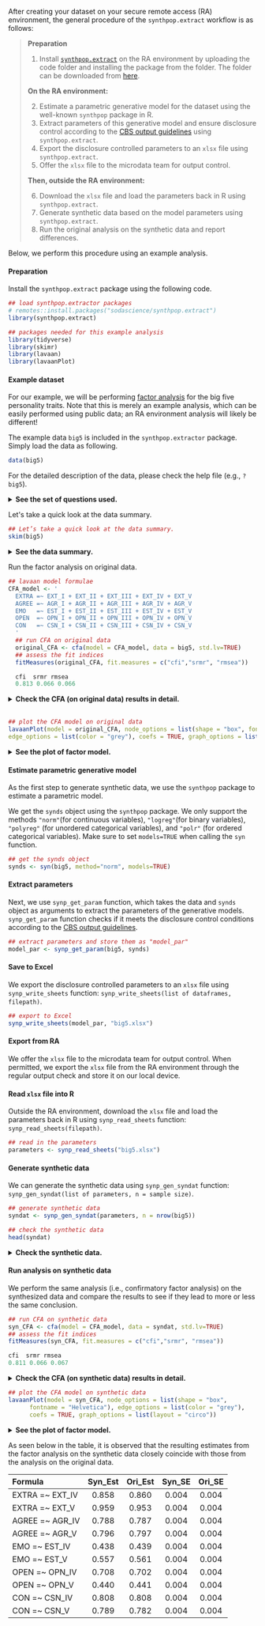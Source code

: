 After creating your dataset on your secure remote access (RA) environment, the general procedure of the `synthpop.extract` workflow is as follows:

> __Preparation__
> 
> 1. Install [`synthpop.extract`](https://github.com/sodascience/synthpop.extract) on the RA environment by uploading the code folder and installing the package from the folder. The folder can be downloaded from [here](https://github.com/sodascience/synthpop.extract/archive/refs/heads/main.zip).
>
> __On the RA environment:__
>
> 2. Estimate a parametric generative model for the dataset using the well-known `synthpop` package in R.
> 3. Extract parameters of this generative model and ensure disclosure control according to the [CBS output guidelines](https://www.cbs.nl/en-gb/our-services/customised-services-microdata/microdata-conducting-your-own-research/export-of-information) using `synthpop.extract`.
> 4. Export the disclosure controlled parameters to an `xlsx` file using `synthpop.extract`.
> 5. Offer the `xlsx` file to the microdata team for output control.
> 
> __Then, outside the RA environment:__
> 
> 6. Download the `xlsx` file and load the parameters back in R using `synthpop.extract`.
> 7. Generate synthetic data based on the model parameters using `synthpop.extract`.
> 8. Run the original analysis on the synthetic data and report differences.

Below, we perform this procedure using an example analysis.

#### Preparation

Install the `synthpop.extract` package using the following code.

```R
## load synthpop.extractor packages
# remotes::install.packages("sodascience/synthpop.extract")
library(synthpop.extract)

## packages needed for this example analysis
library(tidyverse)
library(skimr)
library(lavaan)
library(lavaanPlot)
```


#### Example dataset

For our example, we will be performing [factor
analysis](https://en.wikipedia.org/wiki/Factor_analysis) for the big
five personality traits. Note that this is merely an example analysis,
which can be easily performed using public data; an RA environment
analysis will likely be different!

The example data `big5` is included in the `synthpop.extractor` package.
Simply load the data as following.

```R
data(big5)
```

For the detailed description of the data, please check the help file
(e.g., `?big5`).

<details>
<summary>
<strong>See the set of questions used.</strong>
</summary>
<p> 

**EXT = Extraversion**

-   EXT1: I am the life of the party.
-   EXT2: I don’t talk a lot.
-   EXT3: I feel comfortable around people.
-   EXT4: I keep in the background.
-   EXT5: I start conversations.

**EST = Emotional Stability**

-   EST1: I get stressed out easily.
-   EST2: I am relaxed most of the time.
-   EST3: I worry about things.
-   EST4: I seldom feel blue.
-   EST5: I am easily disturbed.

**AGR = Agreeableness**

-   AGR1: I feel little concern for others.
-   AGR2: I am interested in people.
-   AGR3: I insult people.
-   AGR4: I sympathize with others’ feelings.
-   AGR5: I am not interested in other people’s problems.

**CSN = Conscientiousness**

-   CSN1: I am always prepared.
-   CSN2: I leave my belongings around.
-   CSN3: I pay attention to details.
-   CSN4: I make a mess of things.
-   CSN5: I get chores done right away.

**OPN = Openness to new experiences**

-   OPN1: I have a rich vocabulary.
-   OPN2: I have difficulty understanding abstract ideas.
-   OPN3: I have a vivid imagination.
-   OPN4: I am not interested in abstract ideas.
-   OPN5: I have excellent ideas. 
</p>
</details>

Let's take a quick look at the data summary.

```R
## Let’s take a quick look at the data summary.
skim(big5)
```

<details>
<summary>
<strong>See the data summary.</strong>
</summary>
<font size="2" face="Courier New" >
<table>
<tbody>
<tr class="odd">
<td style="text-align: left;">Name</td>
<td style="text-align: left;">big5</td>
</tr>
<tr class="even">
<td style="text-align: left;">Number of rows</td>
<td style="text-align: left;">100000</td>
</tr>
<tr class="odd">
<td style="text-align: left;">Number of columns</td>
<td style="text-align: left;">25</td>
</tr>
<tr class="even">
<td style="text-align: left;">_______________________</td>
<td style="text-align: left;"></td>
</tr>
<tr class="odd">
<td style="text-align: left;">Column type frequency:</td>
<td style="text-align: left;"></td>
</tr>
<tr class="even">
<td style="text-align: left;">numeric</td>
<td style="text-align: left;">25</td>
</tr>
<tr class="odd">
<td style="text-align: left;">________________________</td>
<td style="text-align: left;"></td>
</tr>
<tr class="even">
<td style="text-align: left;">Group variables</td>
<td style="text-align: left;">None</td>
</tr>
</tbody>
</table>


**Variable type: numeric**

<table>
<colgroup>
<col style="width: 13%" />
<col style="width: 14%" />
<col style="width: 10%" />
<col style="width: 10%" />
<col style="width: 10%" />
<col style="width: 10%" />
<col style="width: 10%" />
<col style="width: 10%" />

</colgroup>
<thead>
<tr class="header">
<th style="text-align: left;">variable</th>
<th style="text-align: center;">n_missing</th>
<th style="text-align: center;">mean</th>
<th style="text-align: center;">sd</th>
<th style="text-align: center;">p25</th>
<th style="text-align: center;">p50</th>
<th style="text-align: center;">p75</th>
<th style="text-align: center;">hist</th>
</tr>
</thead>
<tbody>
<tr class="odd">
<td style="text-align: left;">EXT1</td>
<td style="text-align: center;">0</td>
<td style="text-align: center;">2.64</td>
<td style="text-align: center;">1.26</td>
<td style="text-align: center;">1</td>
<td style="text-align: center;">3</td>
<td style="text-align: center;">4</td>
<td style="text-align: left;">▇▆▇▅▂</td>
</tr>
<tr class="even">
<td style="text-align: left;">EXT2</td>
<td style="text-align: center;">0</td>
<td style="text-align: center;">3.21</td>
<td style="text-align: center;">1.31</td>
<td style="text-align: center;">2</td>
<td style="text-align: center;">3</td>
<td style="text-align: center;">4</td>
<td style="text-align: left;">▅▆▇▇▇</td>
</tr>
<tr class="odd">
<td style="text-align: left;">EXT3</td>
<td style="text-align: center;">0</td>
<td style="text-align: center;">3.29</td>
<td style="text-align: center;">1.22</td>
<td style="text-align: center;">2</td>
<td style="text-align: center;">3</td>
<td style="text-align: center;">4</td>
<td style="text-align: left;">▂▆▇▇▅</td>
</tr>
<tr class="even">
<td style="text-align: left;">EXT4</td>
<td style="text-align: center;">0</td>
<td style="text-align: center;">2.84</td>
<td style="text-align: center;">1.21</td>
<td style="text-align: center;">2</td>
<td style="text-align: center;">3</td>
<td style="text-align: center;">4</td>
<td style="text-align: left;">▅▇▇▆▃</td>
</tr>
<tr class="odd">
<td style="text-align: left;">EXT5</td>
<td style="text-align: center;">0</td>
<td style="text-align: center;">3.28</td>
<td style="text-align: center;">1.28</td>
<td style="text-align: center;">2</td>
<td style="text-align: center;">3</td>
<td style="text-align: center;">4</td>
<td style="text-align: left;">▃▅▆▇▅</td>
</tr>
<tr class="even">
<td style="text-align: left;">EST1</td>
<td style="text-align: center;">0</td>
<td style="text-align: center;">2.69</td>
<td style="text-align: center;">1.32</td>
<td style="text-align: center;">2</td>
<td style="text-align: center;">3</td>
<td style="text-align: center;">4</td>
<td style="text-align: left;">▇▇▆▆▃</td>
</tr>
<tr class="odd">
<td style="text-align: left;">EST2</td>
<td style="text-align: center;">0</td>
<td style="text-align: center;">3.17</td>
<td style="text-align: center;">1.23</td>
<td style="text-align: center;">2</td>
<td style="text-align: center;">3</td>
<td style="text-align: center;">4</td>
<td style="text-align: left;">▃▆▇▇▅</td>
</tr>
<tr class="even">
<td style="text-align: left;">EST3</td>
<td style="text-align: center;">0</td>
<td style="text-align: center;">2.14</td>
<td style="text-align: center;">1.13</td>
<td style="text-align: center;">1</td>
<td style="text-align: center;">2</td>
<td style="text-align: center;">3</td>
<td style="text-align: left;">▇▇▃▂▁</td>
</tr>
<tr class="odd">
<td style="text-align: left;">EST4</td>
<td style="text-align: center;">0</td>
<td style="text-align: center;">2.66</td>
<td style="text-align: center;">1.25</td>
<td style="text-align: center;">2</td>
<td style="text-align: center;">3</td>
<td style="text-align: center;">4</td>
<td style="text-align: left;">▆▇▇▅▂</td>
</tr>
<tr class="even">
<td style="text-align: left;">EST5</td>
<td style="text-align: center;">0</td>
<td style="text-align: center;">3.14</td>
<td style="text-align: center;">1.25</td>
<td style="text-align: center;">2</td>
<td style="text-align: center;">3</td>
<td style="text-align: center;">4</td>
<td style="text-align: left;">▃▇▇▇▅</td>
</tr>
<tr class="odd">
<td style="text-align: left;">AGR1</td>
<td style="text-align: center;">0</td>
<td style="text-align: center;">3.73</td>
<td style="text-align: center;">1.33</td>
<td style="text-align: center;">3</td>
<td style="text-align: center;">4</td>
<td style="text-align: center;">5</td>
<td style="text-align: left;">▂▃▃▅▇</td>
</tr>
<tr class="even">
<td style="text-align: left;">AGR2</td>
<td style="text-align: center;">0</td>
<td style="text-align: center;">3.83</td>
<td style="text-align: center;">1.14</td>
<td style="text-align: center;">3</td>
<td style="text-align: center;">4</td>
<td style="text-align: center;">5</td>
<td style="text-align: left;">▁▂▅▇▇</td>
</tr>
<tr class="odd">
<td style="text-align: left;">AGR3</td>
<td style="text-align: center;">0</td>
<td style="text-align: center;">3.73</td>
<td style="text-align: center;">1.27</td>
<td style="text-align: center;">3</td>
<td style="text-align: center;">4</td>
<td style="text-align: center;">5</td>
<td style="text-align: left;">▁▃▃▅▇</td>
</tr>
<tr class="even">
<td style="text-align: left;">AGR4</td>
<td style="text-align: center;">0</td>
<td style="text-align: center;">3.93</td>
<td style="text-align: center;">1.13</td>
<td style="text-align: center;">3</td>
<td style="text-align: center;">4</td>
<td style="text-align: center;">5</td>
<td style="text-align: left;">▁▂▃▇▇</td>
</tr>
<tr class="odd">
<td style="text-align: left;">AGR5</td>
<td style="text-align: center;">0</td>
<td style="text-align: center;">3.71</td>
<td style="text-align: center;">1.16</td>
<td style="text-align: center;">3</td>
<td style="text-align: center;">4</td>
<td style="text-align: center;">5</td>
<td style="text-align: left;">▁▂▅▇▆</td>
</tr>
<tr class="even">
<td style="text-align: left;">CSN1</td>
<td style="text-align: center;">0</td>
<td style="text-align: center;">3.29</td>
<td style="text-align: center;">1.18</td>
<td style="text-align: center;">3</td>
<td style="text-align: center;">3</td>
<td style="text-align: center;">4</td>
<td style="text-align: left;">▂▅▆▇▃</td>
</tr>
<tr class="odd">
<td style="text-align: left;">CSN2</td>
<td style="text-align: center;">0</td>
<td style="text-align: center;">3.05</td>
<td style="text-align: center;">1.37</td>
<td style="text-align: center;">2</td>
<td style="text-align: center;">3</td>
<td style="text-align: center;">4</td>
<td style="text-align: left;">▅▇▆▇▆</td>
</tr>
<tr class="even">
<td style="text-align: left;">CSN3</td>
<td style="text-align: center;">0</td>
<td style="text-align: center;">3.98</td>
<td style="text-align: center;">1.04</td>
<td style="text-align: center;">3</td>
<td style="text-align: center;">4</td>
<td style="text-align: center;">5</td>
<td style="text-align: left;">▁▂▃▇▇</td>
</tr>
<tr class="odd">
<td style="text-align: left;">CSN4</td>
<td style="text-align: center;">0</td>
<td style="text-align: center;">3.36</td>
<td style="text-align: center;">1.23</td>
<td style="text-align: center;">2</td>
<td style="text-align: center;">3</td>
<td style="text-align: center;">4</td>
<td style="text-align: left;">▂▅▆▇▆</td>
</tr>
<tr class="even">
<td style="text-align: left;">CSN5</td>
<td style="text-align: center;">0</td>
<td style="text-align: center;">2.62</td>
<td style="text-align: center;">1.27</td>
<td style="text-align: center;">2</td>
<td style="text-align: center;">2</td>
<td style="text-align: center;">4</td>
<td style="text-align: left;">▇▇▇▅▃</td>
</tr>
<tr class="odd">
<td style="text-align: left;">OPN1</td>
<td style="text-align: center;">0</td>
<td style="text-align: center;">3.65</td>
<td style="text-align: center;">1.16</td>
<td style="text-align: center;">3</td>
<td style="text-align: center;">4</td>
<td style="text-align: center;">5</td>
<td style="text-align: left;">▁▂▆▇▇</td>
</tr>
<tr class="even">
<td style="text-align: left;">OPN2</td>
<td style="text-align: center;">0</td>
<td style="text-align: center;">3.91</td>
<td style="text-align: center;">1.10</td>
<td style="text-align: center;">3</td>
<td style="text-align: center;">4</td>
<td style="text-align: center;">5</td>
<td style="text-align: left;">▁▂▅▇▇</td>
</tr>
<tr class="odd">
<td style="text-align: left;">OPN3</td>
<td style="text-align: center;">0</td>
<td style="text-align: center;">4.00</td>
<td style="text-align: center;">1.10</td>
<td style="text-align: center;">3</td>
<td style="text-align: center;">4</td>
<td style="text-align: center;">5</td>
<td style="text-align: left;">▁▂▃▆▇</td>
</tr>
<tr class="even">
<td style="text-align: left;">OPN4</td>
<td style="text-align: center;">0</td>
<td style="text-align: center;">3.98</td>
<td style="text-align: center;">1.07</td>
<td style="text-align: center;">3</td>
<td style="text-align: center;">4</td>
<td style="text-align: center;">5</td>
<td style="text-align: left;">▁▁▃▆▇</td>
</tr>
<tr class="odd">
<td style="text-align: left;">OPN5</td>
<td style="text-align: center;">0</td>
<td style="text-align: center;">3.79</td>
<td style="text-align: center;">0.99</td>
<td style="text-align: center;">3</td>
<td style="text-align: center;">4</td>
<td style="text-align: center;">5</td>
<td style="text-align: left;">▁▁▆▇▅</td>
</tr>
</tbody>
</table>
</font>
</details>


Run the factor analysis on original data.

```R
## lavaan model formulae
CFA_model <- '
  EXTRA =~ EXT_I + EXT_II + EXT_III + EXT_IV + EXT_V 
  AGREE =~ AGR_I + AGR_II + AGR_III + AGR_IV + AGR_V 
  EMO   =~ EST_I + EST_II + EST_III + EST_IV + EST_V 
  OPEN  =~ OPN_I + OPN_II + OPN_III + OPN_IV + OPN_V
  CON   =~ CSN_I + CSN_II + CSN_III + CSN_IV + CSN_V 
  '
  ## run CFA on original data
  original_CFA <- cfa(model = CFA_model, data = big5, std.lv=TRUE)
  ## assess the fit indices
  fitMeasures(original_CFA, fit.measures = c("cfi","srmr", "rmsea"))

  cfi  srmr rmsea 
  0.813 0.066 0.066 
```
<details>
<summary><strong>Check the CFA (on original data) results in
detail.</strong></summary>

    lavaan 0.6-12 ended normally after 19 iterations

      Estimator                                         ML
      Optimization method                           NLMINB
      Number of model parameters                        60

      Number of observations                        100000

    Model Test User Model:
                                                            
      Test statistic                              116396.465
      Degrees of freedom                                 265
      P-value (Chi-square)                             0.000

    Model Test Baseline Model:

      Test statistic                            621980.047
      Degrees of freedom                               300
      P-value                                        0.000

    User Model versus Baseline Model:

      Comparative Fit Index (CFI)                    0.813
      Tucker-Lewis Index (TLI)                       0.789

    Loglikelihood and Information Criteria:

      Loglikelihood user model (H0)           -3741032.528
      Loglikelihood unrestricted model (H1)   -3682834.295
                                                          
      Akaike (AIC)                             7482185.055
      Bayesian (BIC)                           7482755.831
      Sample-size adjusted Bayesian (BIC)      7482565.149

    Root Mean Square Error of Approximation:

      RMSEA                                          0.066
      90 Percent confidence interval - lower         0.066
      90 Percent confidence interval - upper         0.067
      P-value RMSEA <= 0.05                          0.000

    Standardized Root Mean Square Residual:

      SRMR                                           0.066

    Parameter Estimates:

      Standard errors                             Standard
      Information                                 Expected
      Information saturated (h1) model          Structured

    Latent Variables:
                       Estimate  Std.Err  z-value  P(>|z|)   Std.lv  Std.all
      EXTRA =~                                                              
        EXT_I             0.838    0.004  217.930    0.000    0.838    0.662
        EXT_II            0.903    0.004  230.160    0.000    0.903    0.691
        EXT_III           0.853    0.004  234.583    0.000    0.853    0.701
        EXT_IV            0.860    0.004  239.410    0.000    0.860    0.712
        EXT_V             0.953    0.004  254.331    0.000    0.953    0.746
      AGREE =~                                                              
        AGR_I             0.665    0.005  146.177    0.000    0.665    0.501
        AGR_II            0.677    0.004  177.939    0.000    0.677    0.596
        AGR_III           0.427    0.004   94.987    0.000    0.427    0.336
        AGR_IV            0.787    0.004  212.670    0.000    0.787    0.698
        AGR_V             0.797    0.004  209.239    0.000    0.797    0.688
      EMO =~                                                                
        EST_I             1.077    0.004  264.435    0.000    1.077    0.819
        EST_II            0.722    0.004  181.993    0.000    0.722    0.589
        EST_III           0.783    0.004  219.824    0.000    0.783    0.695
        EST_IV            0.439    0.004  102.545    0.000    0.439    0.351
        EST_V             0.561    0.004  133.401    0.000    0.561    0.448
      OPEN =~                                                               
        OPN_I             0.534    0.004  129.802    0.000    0.534    0.461
        OPN_II            0.796    0.004  206.772    0.000    0.796    0.725
        OPN_III           0.450    0.004  114.457    0.000    0.450    0.410
        OPN_IV            0.702    0.004  187.002    0.000    0.702    0.653
        OPN_V             0.441    0.004  125.096    0.000    0.441    0.445
      CON =~                                                                
        CSN_I             0.687    0.004  168.047    0.000    0.687    0.583
        CSN_II            0.797    0.005  167.636    0.000    0.797    0.582
        CSN_III           0.358    0.004   94.671    0.000    0.358    0.343
        CSN_IV            0.808    0.004  190.284    0.000    0.808    0.655
        CSN_V             0.782    0.004  177.832    0.000    0.782    0.615

    Covariances:
                       Estimate  Std.Err  z-value  P(>|z|)   Std.lv  Std.all
      EXTRA ~~                                                              
        AGREE             0.388    0.004  108.706    0.000    0.388    0.388
        EMO               0.247    0.004   66.694    0.000    0.247    0.247
        OPEN              0.134    0.004   33.270    0.000    0.134    0.134
        CON               0.140    0.004   34.647    0.000    0.140    0.140
      AGREE ~~                                                              
        EMO              -0.072    0.004  -17.563    0.000   -0.072   -0.072
        OPEN              0.189    0.004   44.841    0.000    0.189    0.189
        CON               0.120    0.004   28.003    0.000    0.120    0.120
      EMO ~~                                                                
        OPEN              0.178    0.004   43.620    0.000    0.178    0.178
        CON               0.241    0.004   60.043    0.000    0.241    0.241
      OPEN ~~                                                               
        CON               0.071    0.004   16.110    0.000    0.071    0.071

    Variances:
                       Estimate  Std.Err  z-value  P(>|z|)   Std.lv  Std.all
       .EXT_I             0.897    0.005  189.010    0.000    0.897    0.561
       .EXT_II            0.892    0.005  183.014    0.000    0.892    0.522
       .EXT_III           0.751    0.004  180.594    0.000    0.751    0.508
       .EXT_IV            0.719    0.004  177.781    0.000    0.719    0.493
       .EXT_V             0.725    0.004  167.795    0.000    0.725    0.444
       .AGR_I             1.323    0.007  198.755    0.000    1.323    0.749
       .AGR_II            0.835    0.005  182.157    0.000    0.835    0.645
       .AGR_III           1.428    0.007  214.249    0.000    1.428    0.887
       .AGR_IV            0.650    0.004  150.839    0.000    0.650    0.512
       .AGR_V             0.705    0.005  154.735    0.000    0.705    0.526
       .EST_I             0.570    0.005  104.019    0.000    0.570    0.330
       .EST_II            0.982    0.005  191.825    0.000    0.982    0.653
       .EST_III           0.657    0.004  163.529    0.000    0.657    0.517
       .EST_IV            1.373    0.006  215.662    0.000    1.373    0.877
       .EST_V             1.256    0.006  209.221    0.000    1.256    0.800
       .OPN_I             1.059    0.005  199.927    0.000    1.059    0.788
       .OPN_II            0.572    0.005  123.242    0.000    0.572    0.475
       .OPN_III           1.003    0.005  206.019    0.000    1.003    0.832
       .OPN_IV            0.663    0.004  153.580    0.000    0.663    0.574
       .OPN_V             0.788    0.004  201.943    0.000    0.788    0.802
       .CSN_I             0.914    0.005  177.508    0.000    0.914    0.660
       .CSN_II            1.240    0.007  177.830    0.000    1.240    0.661
       .CSN_III           0.960    0.005  211.978    0.000    0.960    0.882
       .CSN_IV            0.869    0.006  156.051    0.000    0.869    0.571
       .CSN_V             1.007    0.006  169.093    0.000    1.007    0.622
        EXTRA             1.000                               1.000    1.000
        AGREE             1.000                               1.000    1.000
        EMO               1.000                               1.000    1.000
        OPEN              1.000                               1.000    1.000
        CON               1.000                               1.000    1.000

</details>

<br>

```R
## plot the CFA model on original data
lavaanPlot(model = original_CFA, node_options = list(shape = "box", fontname = "Helvetica"), 
edge_options = list(color = "grey"), coefs = TRUE, graph_options = list(layout = "circo"))
```
<details>

<summary><strong>See the plot of factor model.</strong></summary>

{{< image src="images/tutorial-3/CFA_originaldata.png" alt="CFA_originaldata" height="794" width="1287" position="center" command="fit" option="q100" class="img-fluid" title="image title" >}}

</details>



#### Estimate parametric generative model

As the first step to generate synthetic data, we use the `synthpop`
package to estimate a parametric model.

We get the `synds` object using the `synthpop` package. We only support
the methods `"norm"`(for continuous variables), `"logreg"`(for binary
variables), `"polyreg"` (for unordered categorical variables), and
`"polr"` (for ordered categorical variables). Make sure to set
`models=TRUE` when calling the `syn` function.

```R
## get the synds object
synds <- syn(big5, method="norm", models=TRUE)
```



#### Extract parameters

Next, we use `synp_get_param` function, which takes the data and `synds`
object as arguments to extract the parameters of the generative models.
`synp_get_param` function checks if it meets the disclosure control
conditions according to the [CBS output
guidelines](https://www.cbs.nl/en-gb/our-services/customised-services-microdata/microdata-conducting-your-own-research/export-of-information).

```R
## extract parameters and store them as "model_par"
model_par <- synp_get_param(big5, synds)
```



#### Save to Excel

We export the disclosure controlled parameters to an `xlsx` file using
`synp_write_sheets` function:
`synp_write_sheets(list of dataframes, filepath)`.
```R
## export to Excel
synp_write_sheets(model_par, "big5.xlsx")
```


#### Export from RA

We offer the `xlsx` file to the microdata team for output control. When
permitted, we export the `xlsx` file from the RA environment through
the regular output check and store it on our local device.



#### Read `xlsx` file into R
Outside the RA environment, download the `xlsx` file and load the
parameters back in R using `synp_read_sheets` function:
`synp_read_sheets(filepath)`.

```R
## read in the parameters
parameters <- synp_read_sheets("big5.xlsx")
```


#### Generate synthetic data

We can generate the synthetic data using `synp_gen_syndat` function:
`synp_gen_syndat(list of parameters, n = sample size)`.

```R
## generate synthetic data
syndat <- synp_gen_syndat(parameters, n = nrow(big5))

## check the synthetic data
head(syndat)
```

<details>
<summary>
<strong>Check the synthetic data.</strong>
</summary>
<font size="2" face="Courier New" >

          EXT_I    EXT_II  EXT_III   EXT_IV    EXT_V    EST_I    EST_II   EST_III
    1 1.7967667 4.5696000 2.470643 3.594090 4.198519 2.772357 2.2940055 1.0240887
    2 1.5007013 3.3665465 3.995861 3.043404 1.888603 2.725456 4.1250895 3.0772931
    3 0.2680578 3.3021180 4.042961 2.081508 2.697252 1.983089 3.8994498 1.4229752
    4 2.1136429 2.6683560 2.328611 3.324001 2.376048 0.606386 0.6036654 1.9568738
    5 1.9526136 0.2552039 2.827340 1.287563 2.680024 3.749983 4.6991672 2.8453722
    6 4.3846772 4.3583375 2.510808 3.943423 2.911146 2.809992 4.7573085 0.5804507
        EST_IV    EST_V    AGR_I   AGR_II  AGR_III   AGR_IV     AGR_V    CSN_I
    1 3.351888 2.378564 4.596974 3.976686 3.253106 5.523169 2.8610634 3.778898
    2 1.386318 3.061497 3.289554 2.738364 4.055344 2.856149 2.8726993 3.599830
    3 5.125194 3.286464 2.740520 1.808504 4.838202 3.063368 0.7693168 5.354502
    4 3.580543 1.423675 5.255499 5.670892 4.372636 5.237408 3.9700317 3.614781
    5 1.552014 4.225278 1.282687 2.581844 3.244345 3.566502 2.7901674 2.959656
    6 1.796292 3.621846 5.296630 4.384373 2.047573 4.225048 3.4111598 3.154627
         CSN_II  CSN_III    CSN_IV    CSN_V    OPN_I   OPN_II  OPN_III   OPN_IV
    1 3.8106740 4.519315 4.0367110 2.632301 2.948485 4.144289 3.691886 2.370768
    2 4.3968151 4.349115 3.7182688 1.499465 3.580055 6.402924 2.927798 6.351567
    3 4.8156385 4.910031 4.8085602 4.021736 4.219223 4.960451 5.465395 4.101052
    4 2.5761097 3.982410 4.5385330 2.829688 2.656186 2.827944 3.119061 2.034357
    5 2.2364526 2.227964 4.6671232 3.534914 2.396203 3.630128 2.371671 2.894588
    6 0.7080099 3.920269 0.8335528 2.166659 3.433479 3.402927 6.122450 2.243347
         OPN_V
    1 5.352253
    2 2.758059
    3 4.694848
    4 2.894199
    5 4.197396
    6 3.142482
</font>
</details>



#### Run analysis on synthetic data

We perform the same analysis (i.e., confirmatory factor analysis) on the
synthesized data and compare the results to see if they lead to more or
less the same conclusion.

```R
## run CFA on synthetic data
syn_CFA <- cfa(model = CFA_model, data = syndat, std.lv=TRUE)
## assess the fit indices
fitMeasures(syn_CFA, fit.measures = c("cfi","srmr", "rmsea"))

cfi  srmr rmsea 
0.811 0.066 0.067 
```

<details>
<summary>
<strong>Check the CFA (on synthetic data) results in detail.</strong>
</summary>
<font size="2" face="Courier New" >

    lavaan 0.6-10 ended normally after 18 iterations

      Estimator                                         ML
      Optimization method                           NLMINB
      Number of model parameters                        60
                                                          
      Number of observations                        100000
                                                          
    Model Test User Model:
                                                            
      Test statistic                              116919.160
      Degrees of freedom                                 265
      P-value (Chi-square)                             0.000

    Model Test Baseline Model:

      Test statistic                            625458.621
      Degrees of freedom                               300
      P-value                                        0.000

    User Model versus Baseline Model:

      Comparative Fit Index (CFI)                    0.813
      Tucker-Lewis Index (TLI)                       0.789

    Loglikelihood and Information Criteria:

      Loglikelihood user model (H0)           -3741187.475
      Loglikelihood unrestricted model (H1)   -3682727.895
                                                          
      Akaike (AIC)                             7482494.950
      Bayesian (BIC)                           7483065.725
      Sample-size adjusted Bayesian (BIC)      7482875.043

    Root Mean Square Error of Approximation:

      RMSEA                                          0.066
      90 Percent confidence interval - lower         0.066
      90 Percent confidence interval - upper         0.067
      P-value RMSEA <= 0.05                          0.000

    Standardized Root Mean Square Residual:

      SRMR                                           0.066

    Parameter Estimates:

      Standard errors                             Standard
      Information                                 Expected
      Information saturated (h1) model          Structured

    Latent Variables:
                       Estimate  Std.Err  z-value  P(>|z|)   Std.lv  Std.all
      EXTRA =~                                                              
        EXT_I             0.836    0.004  217.009    0.000    0.836    0.660
        EXT_II            0.905    0.004  230.084    0.000    0.905    0.691
        EXT_III           0.853    0.004  235.714    0.000    0.853    0.704
        EXT_IV            0.858    0.004  239.002    0.000    0.858    0.711
        EXT_V             0.959    0.004  256.354    0.000    0.959    0.750
      AGREE =~                                                              
        AGR_I             0.669    0.005  147.141    0.000    0.669    0.503
        AGR_II            0.674    0.004  177.811    0.000    0.674    0.594
        AGR_III           0.433    0.004   96.378    0.000    0.433    0.341
        AGR_IV            0.788    0.004  213.202    0.000    0.788    0.699
        AGR_V             0.796    0.004  210.257    0.000    0.796    0.690
      EMO =~                                                                
        EST_I             1.081    0.004  264.490    0.000    1.081    0.819
        EST_II            0.723    0.004  182.167    0.000    0.723    0.589
        EST_III           0.786    0.004  220.893    0.000    0.786    0.698
        EST_IV            0.438    0.004  102.049    0.000    0.438    0.349
        EST_V             0.557    0.004  132.607    0.000    0.557    0.445
      OPEN =~                                                               
        OPN_I             0.535    0.004  129.758    0.000    0.535    0.460
        OPN_II            0.794    0.004  206.900    0.000    0.794    0.723
        OPN_III           0.457    0.004  116.120    0.000    0.457    0.415
        OPN_IV            0.708    0.004  189.101    0.000    0.708    0.659
        OPN_V             0.440    0.004  124.628    0.000    0.440    0.443
      CON =~                                                                
        CSN_I             0.693    0.004  169.387    0.000    0.693    0.587
        CSN_II            0.797    0.005  168.217    0.000    0.797    0.583
        CSN_III           0.357    0.004   94.143    0.000    0.357    0.341
        CSN_IV            0.808    0.004  190.368    0.000    0.808    0.654
        CSN_V             0.789    0.004  179.113    0.000    0.789    0.618

    Covariances:
                       Estimate  Std.Err  z-value  P(>|z|)   Std.lv  Std.all
      EXTRA ~~                                                              
        AGREE             0.395    0.004  111.237    0.000    0.395    0.395
        EMO               0.246    0.004   66.386    0.000    0.246    0.246
        OPEN              0.137    0.004   34.000    0.000    0.137    0.137
        CON               0.149    0.004   37.068    0.000    0.149    0.149
      AGREE ~~                                                              
        EMO              -0.071    0.004  -17.432    0.000   -0.071   -0.071
        OPEN              0.198    0.004   47.030    0.000    0.198    0.198
        CON               0.126    0.004   29.356    0.000    0.126    0.126
      EMO ~~                                                                
        OPEN              0.171    0.004   41.849    0.000    0.171    0.171
        CON               0.237    0.004   58.889    0.000    0.237    0.237
      OPEN ~~                                                               
        CON               0.070    0.004   15.891    0.000    0.070    0.070

    Variances:
                       Estimate  Std.Err  z-value  P(>|z|)   Std.lv  Std.all
       .EXT_I             0.905    0.005  189.674    0.000    0.905    0.564
       .EXT_II            0.898    0.005  183.356    0.000    0.898    0.523
       .EXT_III           0.741    0.004  180.280    0.000    0.741    0.505
       .EXT_IV            0.720    0.004  178.370    0.000    0.720    0.494
       .EXT_V             0.716    0.004  166.717    0.000    0.716    0.438
       .AGR_I             1.321    0.007  198.630    0.000    1.321    0.747
       .AGR_II            0.831    0.005  182.753    0.000    0.831    0.647
       .AGR_III           1.426    0.007  214.048    0.000    1.426    0.884
       .AGR_IV            0.651    0.004  151.337    0.000    0.651    0.512
       .AGR_V             0.698    0.005  154.653    0.000    0.698    0.524
       .EST_I             0.575    0.006  104.022    0.000    0.575    0.330
       .EST_II            0.983    0.005  191.841    0.000    0.983    0.653
       .EST_III           0.652    0.004  162.567    0.000    0.652    0.513
       .EST_IV            1.377    0.006  215.764    0.000    1.377    0.878
       .EST_V             1.255    0.006  209.457    0.000    1.255    0.802
       .OPN_I             1.067    0.005  200.191    0.000    1.067    0.788
       .OPN_II            0.575    0.005  124.617    0.000    0.575    0.477
       .OPN_III           1.003    0.005  205.597    0.000    1.003    0.828
       .OPN_IV            0.653    0.004  151.889    0.000    0.653    0.566
       .OPN_V             0.792    0.004  202.352    0.000    0.792    0.804
       .CSN_I             0.913    0.005  176.974    0.000    0.913    0.656
       .CSN_II            1.234    0.007  177.891    0.000    1.234    0.660
       .CSN_III           0.966    0.005  212.219    0.000    0.966    0.884
       .CSN_IV            0.873    0.006  156.813    0.000    0.873    0.572
       .CSN_V             1.009    0.006  168.548    0.000    1.009    0.618
        EXTRA             1.000                               1.000    1.000
        AGREE             1.000                               1.000    1.000
        EMO               1.000                               1.000    1.000
        OPEN              1.000                               1.000    1.000
        CON               1.000                               1.000    1.000
</font>
</details>

```R
## plot the CFA model on synthetic data
lavaanPlot(model = syn_CFA, node_options = list(shape = "box", 
      fontname = "Helvetica"), edge_options = list(color = "grey"), 
      coefs = TRUE, graph_options = list(layout = "circo"))
```

<details>

<summary><strong>See the plot of factor model.</strong></summary>

{{< image src="images/tutorial-3/CFA_syndata.png" alt="CFA_syndata" height="794" width="1287" position="center" command="fit" option="q100" class="img-fluid" title="image title" >}}

</details>




As seen below in the table, it is observed that the resulting estimates
from the factor analysis on the synthetic data closely coincide with
those from the analysis on the original data.


<table class="table table-striped table-hover table-condensed" style="margin-left: auto; margin-right: auto;">
<thead>
<tr>
<th style="text-align:left;">
Formula
</th>
<th style="text-align:center;">
Syn_Est
</th>
<th style="text-align:center;">
Ori_Est
</th>
<th style="text-align:center;">
Syn_SE
</th>
<th style="text-align:center;">
Ori_SE
</th>
</tr>
</thead>
<tbody>
<tr>
<td style="text-align:left;">
EXTRA =~ EXT_IV
</td>
<td style="text-align:center;">
0.858
</td>
<td style="text-align:center;">
0.860
</td>
<td style="text-align:center;">
0.004
</td>
<td style="text-align:center;">
0.004
</td>
</tr>
<tr>
<td style="text-align:left;">
EXTRA =~ EXT_V
</td>
<td style="text-align:center;">
0.959
</td>
<td style="text-align:center;">
0.953
</td>
<td style="text-align:center;">
0.004
</td>
<td style="text-align:center;">
0.004
</td>
</tr>
<tr>
<td style="text-align:left;">
AGREE =~ AGR_IV
</td>
<td style="text-align:center;">
0.788
</td>
<td style="text-align:center;">
0.787
</td>
<td style="text-align:center;">
0.004
</td>
<td style="text-align:center;">
0.004
</td>
</tr>
<tr>
<td style="text-align:left;">
AGREE =~ AGR_V
</td>
<td style="text-align:center;">
0.796
</td>
<td style="text-align:center;">
0.797
</td>
<td style="text-align:center;">
0.004
</td>
<td style="text-align:center;">
0.004
</td>
</tr>
<tr>
<td style="text-align:left;">
EMO =~ EST_IV
</td>
<td style="text-align:center;">
0.438
</td>
<td style="text-align:center;">
0.439
</td>
<td style="text-align:center;">
0.004
</td>
<td style="text-align:center;">
0.004
</td>
</tr>
<tr>
<td style="text-align:left;">
EMO =~ EST_V
</td>
<td style="text-align:center;">
0.557
</td>
<td style="text-align:center;">
0.561
</td>
<td style="text-align:center;">
0.004
</td>
<td style="text-align:center;">
0.004
</td>
</tr>
<tr>
<td style="text-align:left;">
OPEN =~ OPN_IV
</td>
<td style="text-align:center;">
0.708
</td>
<td style="text-align:center;">
0.702
</td>
<td style="text-align:center;">
0.004
</td>
<td style="text-align:center;">
0.004
</td>
</tr>
<tr>
<td style="text-align:left;">
OPEN =~ OPN_V
</td>
<td style="text-align:center;">
0.440
</td>
<td style="text-align:center;">
0.441
</td>
<td style="text-align:center;">
0.004
</td>
<td style="text-align:center;">
0.004
</td>
</tr>
<tr>
<td style="text-align:left;">
CON =~ CSN_IV
</td>
<td style="text-align:center;">
0.808
</td>
<td style="text-align:center;">
0.808
</td>
<td style="text-align:center;">
0.004
</td>
<td style="text-align:center;">
0.004
</td>
</tr>
<tr>
<td style="text-align:left;">
CON =~ CSN_V
</td>
<td style="text-align:center;">
0.789
</td>
<td style="text-align:center;">
0.782
</td>
<td style="text-align:center;">
0.004
</td>
<td style="text-align:center;">
0.004
</td>
</tr>
</tbody>
</table>
